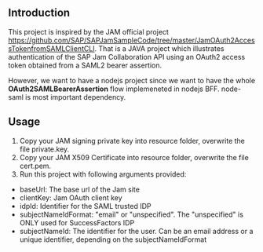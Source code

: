 ## Introduction

This project is inspired by the JAM official project https://github.com/SAP/SAPJamSampleCode/tree/master/JamOAuth2AccessTokenfromSAMLClientCLI. 
That is a JAVA project which illustrates authentication of the SAP Jam Collaboration API using an OAuth2 access token obtained from a SAML2 bearer assertion.

However, we want to have a nodejs project since we want to have the whole **OAuth2SAMLBearerAssertion** flow implemeneted in nodejs BFF.
node-saml is most important dependency.

## Usage

1. Copy your JAM signing private key into resource folder, overwrite the file private.key.
2. Copy your JAM X509 Certificate into resource folder, overwrite the file cert.pem.
3. Run this project with following arguments provided:
- baseUrl: The base url of the Jam site
- clientKey: Jam OAuth client key
- idpId: Identifier for the SAML trusted IDP
- subjectNameIdFormat: "email" or "unspecified". The "unspecified" is ONLY used for SuccessFactors IDP
- subjectNameId: The identifier for the user. Can be an email address or a unique identifier, depending on the subjectNameIdFormat
